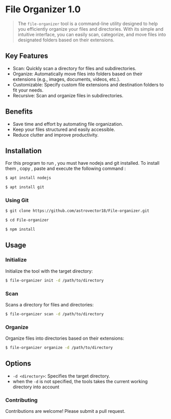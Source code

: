 # File Organizer 1.0

> The `file-organizer` tool is a command-line utility designed to help you
> efficiently organize your files and directories. With its simple and intuitive
> interface, you can easily scan, categorize, and move files into designated
> folders based on their extensions.

## Key Features

-   Scan: Quickly scan a directory for files and subdirectories.
-   Organize: Automatically move files into folders based on their extensions (e.g., images, documents, videos, etc.).
-   Customizable: Specify custom file extensions and destination folders to fit your needs.
-   Recursive: Scan and organize files in subdirectories.

## Benefits

-   Save time and effort by automating file organization.
-   Keep your files structured and easily accessible.
-   Reduce clutter and improve productivity.

## Installation

For this program to run , you must have nodejs and git installed. To install
them , copy , paste and execute the following command :

```bash
$ apt install nodejs
```
```bash
$ apt install git

```

### Using Git

```sh
$ git clone https://github.com/astrovector18/File-organizer.git
```
```bash
$ cd File-organizer
```
```bash
$ npm install
```

## Usage

### Initialize

Initialize the tool with the target directory:

```bash
$ file-organizer init -d /path/to/directory
```

### Scan

Scans a directory for files and directories:

```bash
$ file-organizer scan -d /path/to/directory
```

### Organize

Organize files into directories based on their extensions:

```bash
$ file-organizer organize -d /path/to/directory
```

## Options

-   `-d <directory>`: Specifies the target directory.
-   when the `-d` is not specified, the tools takes the current working
directory into account

### Contributing

Contributions are welcome! Please submit a pull request.
